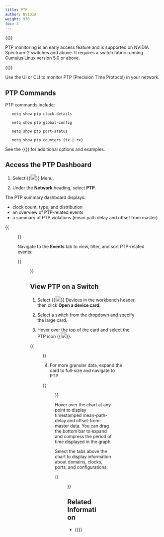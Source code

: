 ```yaml
---
title: PTP
author: NVIDIA
weight: 930
toc: 3
---
```


{{<notice note>}}

PTP monitoring is an early access feature and is supported on NVIDIA Spectrum-2 switches and above. It requires a switch fabric running Cumulus Linux version 5.0 or above.

{{</notice>}}

Use the UI or CLI to monitor PTP (Precision Time Protocol) in your network.

## PTP Commands

PTP commands include:

```
   netq show ptp clock-details 

   netq show ptp global-config

   netq show ptp port-status 

   netq show ptp counters (tx | rx) 
```

See the {{<link title="show/#netq-show-ptp" text="command line reference">}} for additional options and examples.

## Access the PTP Dashboard

1. Select {{<img src="https://icons.cumulusnetworks.com/01-Interface-Essential/03-Menu/navigation-menu.svg" height="18" width="18">}} Menu.

2. Under the **Network** heading, select **PTP**.

The PTP summary dashboard displays:
- clock count, type, and distribution
- an overview of PTP-related events 
- a summary of PTP violations (mean path delay and offset from master)

{{<figure src="/images/netq/ptp-management-dash-violations-450.png" width="1000">}}

Navigate to the **Events** tab to view, filter, and sort PTP-related events:

{{<figure src="/images/netq/ptp-events-tab-450.png" width="1000">}}

## View PTP on a Switch

1. Select {{<img src="/images/netq/devices.svg" height="18" width="18">}} Devices in the workbench header, then click **Open a device card**.

2. Select a switch from the dropdown and specify the large card.

3. Hover over the top of the card and select the PTP icon {{<img src="/images/netq/ptp-icon.png" height="18" width="18">}}:

{{<figure src="/images/netq/ptp-large-450.png" width="600">}}

4. For more granular data, expand the card to full-size and navigate to PTP:

{{<figure src="/images/netq/full-screen-ptp-450.png" width="1000">}}

Hover over the chart at any point to display timestamped mean-path-delay and offset-from-master data. You can drag the bottom bar to expand and compress the period of time displayed in the graph. 

Select the tabs above the chart to display information about domains, clocks, ports, and configurations:

{{<figure src="/images/netq/ptp-tabs-450.png" width="600">}}





## Related Information

- {{<exlink url="https://docs.nvidia.com/networking-ethernet-software/cumulus-linux-53/System-Configuration/Date-and-Time/Precision-Time-Protocol-PTP/" text="PTP and Cumulus Linux">}}